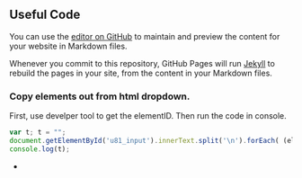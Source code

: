 ## Useful Code

You can use the [editor on GitHub](https://github.com/youbolan/code/edit/gh-pages/index.md) to maintain and preview the content for your website in Markdown files.

Whenever you commit to this repository, GitHub Pages will run [Jekyll](https://jekyllrb.com/) to rebuild the pages in your site, from the content in your Markdown files.

### Copy elements out from html dropdown.

First, use develper tool to get the elementID. Then run the code in console.

```javascript
var t; t = "";
document.getElementById('u81_input').innerText.split('\n').forEach( (element) => {console.log(element); t = t + element + '\n'}); 
console.log(t);

```

-

